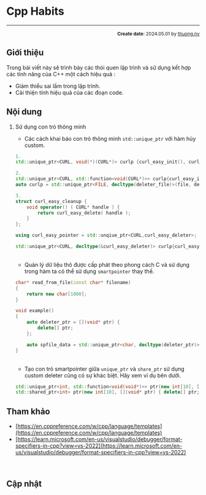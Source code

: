 #  Cpp Habits
---
<p style="text-align: right; font-size:12px;">
<b>Create date</b>: 2024.05.01 by <a href="#">thuong.nv</a>
</p>

## Giới thiệu

Trong bài viết này sẽ trình bày các thói quen lập trình và sử dụng kết hợp các tính năng của C++ một cách hiệu quả :

- Giảm thiểu sai lầm trong lập trình.
- Cải thiện tính hiệu quả của các đoạn code.

## Nội dung

1. Sử dụng con trỏ thông minh<a id="poly2tri"></a>

	* Các cách khai báo con trỏ thông minh `std::unique_ptr` với hàm hủy custom.

	```cpp
	1.
	std::unique_ptr<CURL, void(*)(CURL*)> curlp {curl_easy_init(), curl_easy_cleanup};

	2.
	std::unique_ptr<CURL, std::function<void(CURL*)>> curlp{curl_easy_init(), [](CURL* handle){curl_easy_cleanup(handle);}};
	auto curlp = std::unique_ptr<FILE, decltype(deleter_file)>(file, deleter_file);

	3.
	struct curl_easy_cleanup {
		void operator() ( CURL* handle ) {
			return curl_easy_delete( handle );
		}
	};

	using curl_easy_pointer = std::unqiue_ptr<CURL,curl_easy_deleter>;

	std::unique_ptr<CURL, decltype(&curl_easy_deleter)> curlp{curl_easy_init(), &curl_easy_deleter};
	```
	</br>

	* Quản lý dữ liệu thô được cấp phát theo phong cách C và sử dụng trong hàm ta có thể sử dụng `smartpointer` thay thế.

	```cpp
	char* read_from_file(const char* filename)
	{
		return new char[1000];
	}

	void example()
	{
		auto deleter_ptr = [](void* ptr) {
			delete[] ptr;
		};

		auto spfile_data = std::unique_ptr<char, decltype(deleter_ptr)>(read_from_file("test.data"), deleter_ptr);
	}
	```
	</br>

	* Tạo con trỏ smartpointer giữa `unique_ptr` và `share_ptr` sử dụng custom deleter cũng có sự khác biệt. Hãy xem ví dụ bên dưới.

	```cpp
	std::unique_ptr<int, std::function<void(void*)>> ptr(new int[10], [](void* ptr) { delete[] ptr; });
	std::shared_ptr<int> ptr(new int[10], [](void* ptr) { delete[] ptr; });
	```

	

## Tham khảo

+ [https://en.cppreference.com/w/cpp/language/templates](https://en.cppreference.com/w/cpp/language/templates)
+ [https://learn.microsoft.com/en-us/visualstudio/debugger/format-specifiers-in-cpp?view=vs-2022](https://learn.microsoft.com/en-us/visualstudio/debugger/format-specifiers-in-cpp?view=vs-2022)

</br><!------------------------------------------------------ Section ------------------------------------------------------>

## Cập nhật